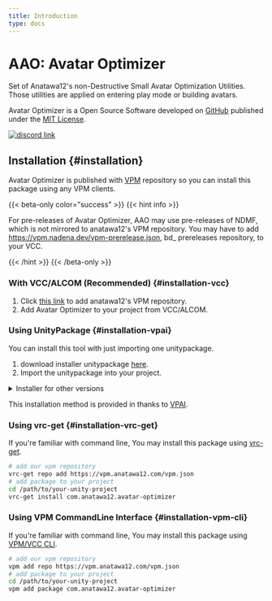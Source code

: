 ```yaml
---
title: Introduction
type: docs
---
```


# AAO: Avatar Optimizer

Set of Anatawa12's non-Destructive Small Avatar Optimization Utilities.
Those utilities are applied on entering play mode or building avatars.

Avatar Optimizer is a Open Source Software developed on [GitHub] published under the [MIT License].

[![discord link][shields-discord]][ndmf-discord]

[GitHub]: https://github.com/anatawa12/AvatarOptimizer
[MIT License]: https://github.com/anatawa12/AvatarOptimizer/blob/HEAD/LICENSE
[shields-discord]: https://img.shields.io/badge/chat_on-NDMF_Discord-5865F2?logo=discord&logoColor=white

[ndmf-discord]: https://discord.gg/dV4cVpewmM

## Installation {#installation}

Avatar Optimizer is published with [VPM][vpm] repository so you can install this package using any VPM clients.

{{< beta-only color="success" >}}
{{< hint info >}}

For pre-releases of Avatar Optimizer, AAO may use pre-releases of NDMF, which is not mirrored to anatawa12's VPM repository.
You may have to add <https://vpm.nadena.dev/vpm-prerelease.json>, bd_ prereleases repository, to your VCC.

{{< /hint >}}
{{< /beta-only >}}

### With VCC/ALCOM (Recommended) {#installation-vcc}

1. Click [this link][VCC-add-repo-link] to add anatawa12's VPM repository.
2. Add Avatar Optimizer to your project from VCC/ALCOM.

### Using UnityPackage {#installation-vpai}

You can install this tool with just importing one unitypackage.

1. download installer unitypackage [here][installer unitypackage 1.x.x].
2. Import the unitypackage into your project.

<details>
<summary>Installer for other versions</summary>

- [0.1.x][installer unitypackage 0.1.x]
- [0.2.x][installer unitypackage 0.2.x]
- [0.3.x][installer unitypackage 0.3.x]
- [0.4.x][installer unitypackage 0.4.x]
- [x.x.x including beta releases][installer unitypackage x.x beta]

</details>

This installation method is provided in thanks to [VPAI].

### Using vrc-get {#installation-vrc-get}

If you're familiar with command line, You may install this package using [vrc-get][vrc-get].

```bash
# add our vpm repository
vrc-get repo add https://vpm.anatawa12.com/vpm.json
# add package to your project
cd /path/to/your-unity-project
vrc-get install com.anatawa12.avatar-optimizer
```

### Using VPM CommandLine Interface {#installation-vpm-cli}

If you're familiar with command line, You may install this package using [VPM/VCC CLI][vcc-cli].

```bash
# add our vpm repository
vpm add repo https://vpm.anatawa12.com/vpm.json
# add package to your project
cd /path/to/your-unity-project
vpm add package com.anatawa12.avatar-optimizer
```

[VPAI]: https://github.com/anatawa12/VPMPackageAutoInstaller
[vpm]: https://vcc.docs.vrchat.com/vpm/
[vcc-cli]: https://vcc.docs.vrchat.com/vpm/cli
[vrc-get]: https://github.com/anatawa12/vrc-get
[VCC-add-repo-link]: https://vpm.anatawa12.com/add-repo

[installer unitypackage 1.x.x]: https://api.anatawa12.com/create-vpai/?name=AvatarOptimizer-{}-installer.unitypackage&repo=https://vpm.anatawa12.com/vpm.json&package=com.anatawa12.avatar-optimizer&version=1.x.x
[installer unitypackage 0.4.x]: https://api.anatawa12.com/create-vpai/?name=AvatarOptimizer-{}-installer.unitypackage&repo=https://vpm.anatawa12.com/vpm.json&package=com.anatawa12.avatar-optimizer&version=0.4.x
[installer unitypackage 0.3.x]: https://api.anatawa12.com/create-vpai/?name=AvatarOptimizer-{}-installer.unitypackage&repo=https://vpm.anatawa12.com/vpm.json&package=com.anatawa12.avatar-optimizer&version=0.3.x
[installer unitypackage 0.2.x]: https://api.anatawa12.com/create-vpai/?name=AvatarOptimizer-{}-installer.unitypackage&repo=https://vpm.anatawa12.com/vpm.json&package=com.anatawa12.avatar-optimizer&version=0.2.x
[installer unitypackage 0.1.x]: https://api.anatawa12.com/create-vpai/?name=AvatarOptimizer-{}-installer.unitypackage&repo=https://vpm.anatawa12.com/vpm.json&package=com.anatawa12.avatar-optimizer&version=0.1.x
[installer unitypackage x.x beta]: https://api.anatawa12.com/create-vpai/?name=AvatarOptimizer-{}-beta-installer.unitypackage&repo=https://vpm.anatawa12.com/vpm.json&package=com.anatawa12.avatar-optimizer&version=x.x.x&prerelease
